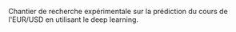 
Chantier de recherche expérimentale sur la prédiction du cours de l'EUR/USD en utilisant le deep learning.
